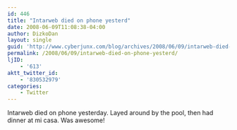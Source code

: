 ```yaml
---
id: 446
title: "Intarweb died on phone yesterd"
date: 2008-06-09T11:08:38-04:00
author: DizkoDan
layout: single
guid: 'http://www.cyberjunx.com/blog/archives/2008/06/09/intarweb-died-on-phone-yesterd/'
permalink: /2008/06/09/intarweb-died-on-phone-yesterd/
ljID:
    - '613'
aktt_twitter_id:
    - '830532979'
categories:
    - Twitter
---
```


Intarweb died on phone yesterday. Layed around by the pool, then had dinner at mi casa. Was awesome!